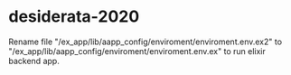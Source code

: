 # desiderata-2020
Rename file "/ex_app/lib/aapp_config/enviroment/enviroment.env.ex2"
to "/ex_app/lib/aapp_config/enviroment/enviroment.env.ex"
to run elixir backend app.
